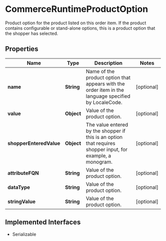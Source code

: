 

# CommerceRuntimeProductOption

Product option for the product listed on this order item. If the product contains   configurable or stand-alone options, this is a product option that the shopper has selected.

## Properties

| Name | Type | Description | Notes |
|------------ | ------------- | ------------- | -------------|
|**name** | **String** | Name of the product option that appears with the order item in the language specified by LocaleCode. |  [optional] |
|**value** | **Object** | Value of the product option. |  [optional] |
|**shopperEnteredValue** | **Object** | The value entered by the shopper if this is an option that requires shopper input, for example, a monogram. |  [optional] |
|**attributeFQN** | **String** | Value of the product option. |  [optional] |
|**dataType** | **String** | Value of the product option. |  [optional] |
|**stringValue** | **String** | Value of the product option. |  [optional] |


## Implemented Interfaces

* Serializable


